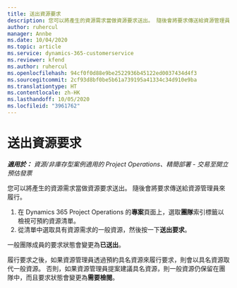 ```yaml
---
title: 送出資源要求
description: 您可以將產生的資源需求當做資源要求送出。 隨後會將要求傳送給資源管理員來履行。
author: ruhercul
manager: Annbe
ms.date: 10/04/2020
ms.topic: article
ms.service: dynamics-365-customerservice
ms.reviewer: kfend
ms.author: ruhercul
ms.openlocfilehash: 94cf0f0d88e9be2522936b45122ed0037434d4f3
ms.sourcegitcommit: 2cf93d8bf0be5b61a739195a41334c34d910e9ba
ms.translationtype: HT
ms.contentlocale: zh-HK
ms.lasthandoff: 10/05/2020
ms.locfileid: "3961762"
---
```

# <a name="submit-a-resource-request"></a>送出資源要求

_**適用於：** 資源/非庫存型案例適用的 Project Operations、精簡部署 - 交易至開立預估發票_

您可以將產生的資源需求當做資源要求送出。 隨後會將要求傳送給資源管理員來履行。

1. 在 Dynamics 365 Project Operations 的**專案**頁面上，選取**團隊**索引標籤以檢視可預約資源清單。 
2. 從清單中選取具有資源需求的一般資源，然後按一下**送出要求**。

一般團隊成員的要求狀態會變更為**已送出**。

履行要求之後，如果資源管理員透過預約具名資源來履行要求，則會以具名資源取代一般資源。 否則，如果資源管理員提案建議具名資源，則一般資源仍保留在團隊中，而且要求狀態會變更為**需要檢閱**。
